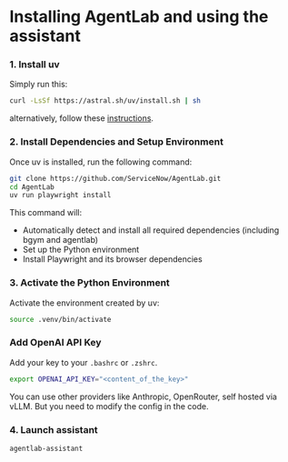 # Installing AgentLab and using the assistant

### 1. Install uv
Simply run this: 
```bash
curl -LsSf https://astral.sh/uv/install.sh | sh
```
alternatively, follow these [instructions](https://docs.astral.sh/uv/getting-started/installation/).

### 2. Install Dependencies and Setup Environment
Once uv is installed, run the following command:

```bash
git clone https://github.com/ServiceNow/AgentLab.git
cd AgentLab
uv run playwright install
```

This command will:
- Automatically detect and install all required dependencies (including bgym and agentlab)
- Set up the Python environment
- Install Playwright and its browser dependencies

### 3. Activate the Python Environment
Activate the environment created by uv:

```bash
source .venv/bin/activate
```

### Add OpenAI API Key
Add your key to your `.bashrc` or `.zshrc`.
```bash
export OPENAI_API_KEY="<content_of_the_key>"
```
You can use other providers like Anthropic, OpenRouter, self hosted via vLLM. But you need to modify the config in the code.

### 4. Launch assistant
```bash
agentlab-assistant
```